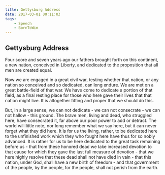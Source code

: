 ```yaml
---
title: Gettysburg Address
date: 2017-03-01 00:11:03
tags:
    - Speech
    - BornToWin
---
```


## Gettysburg Address

Four score and seven years ago our fathers brought forth on this continent, a new nation, conceived in Liberty, and dedicated to the proposition that all men are created equal.

Now we are engaged in a great civil war, testing whether that nation, or any nation so conceived and so dedicated, can long endure. We are met on a great battle-field of that war. We have come to dedicate a portion of that field, as a final resting place for those who here gave their lives that that nation might live. It is altogether fitting and proper that we should do this.

But, in a large sense, we can not dedicate - we can not consecrate - we can not hallow - this ground. The brave men, living and dead, who struggled here, have consecrated it, far above our poor power to add or detract. The world will little note, nor long remember what we say here, but it can never forget what they did here. It is for us the living, rather, to be dedicated here to the unfinished work which they who fought here have thus for so nobly advanced. It is rather for us to be here dedicated to the great task remaining before us - that from these honored dead we take increased devotion to that cause for which they gave the last full measure of devotion - that we here highly resolve that these dead shall not have died in vain - that this nation, under God, shall have a new birth of freedom - and that government of the people, by the people, for the people, shall not perish from the earth.
